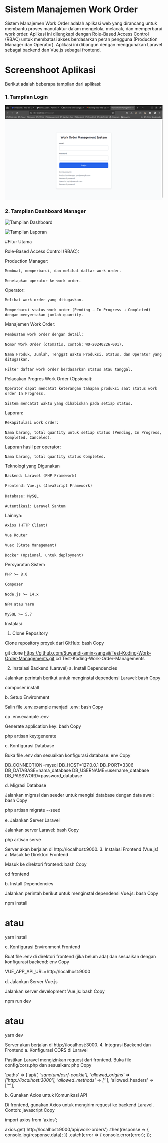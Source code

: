 # Sistem Manajemen Work Order

Sistem Manajemen Work Order adalah aplikasi web yang dirancang untuk membantu proses manufaktur dalam mengelola, melacak, dan memperbarui work order. Aplikasi ini dilengkapi dengan Role-Based Access Control (RBAC) untuk membatasi akses berdasarkan peran pengguna (Production Manager dan Operator). Aplikasi ini dibangun dengan menggunakan Laravel sebagai backend dan Vue.js sebagai frontend.


# Screenshoot Aplikasi

Berikut adalah beberapa tampilan dari aplikasi:

### 1. Tampilan Login
![Tampilan Login](https://github.com/Suwandi-amin-sangaji/Test-Koding-Work-Order-Managements/blob/main/screnshoot/1.png?raw=true)

### 2. Tampilan Dashboard Manager
![Tampilan Dashboard](https://github.com/Suwandi-amin-sangaji/Test-Koding-Work-Order-Managements/blob/main/screenshoot/2.png?raw=true)

![Tampilan Laporan](https://github.com/Suwandi-amin-sangaji/Test-Koding-Work-Order-Managements/blob/main/screenshoot/3.png?raw=true)


#Fitur Utama

Role-Based Access Control (RBAC):

Production Manager:

    Membuat, memperbarui, dan melihat daftar work order.

    Menetapkan operator ke work order.

Operator:

    Melihat work order yang ditugaskan.

    Memperbarui status work order (Pending → In Progress → Completed) dengan menyertakan jumlah quantity.

Manajemen Work Order:

    Pembuatan work order dengan detail:

    Nomor Work Order (otomatis, contoh: WO-20240226-001).

    Nama Produk, Jumlah, Tenggat Waktu Produksi, Status, dan Operator yang ditugaskan.

    Filter daftar work order berdasarkan status atau tanggal.

Pelacakan Progres Work Order (Opsional):

    Operator dapat mencatat keterangan tahapan produksi saat status work order In Progress.

    Sistem mencatat waktu yang dihabiskan pada setiap status.

Laporan:

    Rekapitulasi work order:

    Nama barang, total quantity untuk setiap status (Pending, In Progress, Completed, Canceled).

Laporan hasil per operator:

    Nama barang, total quantity status Completed.

Teknologi yang Digunakan

    Backend: Laravel (PHP Framework)

    Frontend: Vue.js (JavaScript Framework)

    Database: MySQL

    Autentikasi: Laravel Santum

Lainnya:

    Axios (HTTP Client)

    Vue Router

    Vuex (State Management)

    Docker (Opsional, untuk deployment)

Persyaratan Sistem

    PHP >= 8.0

    Composer

    Node.js >= 14.x

    NPM atau Yarn

    MySQL >= 5.7


Instalasi
1. Clone Repository

Clone repository proyek dari GitHub:
bash
Copy

git clone https://github.com/Suwandi-amin-sangaji/Test-Koding-Work-Order-Managements.git
cd Test-Koding-Work-Order-Managements

2. Instalasi Backend (Laravel)
a. Install Dependencies

Jalankan perintah berikut untuk menginstal dependensi Laravel:
bash
Copy

composer install

b. Setup Environment

Salin file .env.example menjadi .env:
bash
Copy

cp .env.example .env

Generate application key:
bash
Copy

php artisan key:generate

c. Konfigurasi Database

Buka file .env dan sesuaikan konfigurasi database:
env
Copy

DB_CONNECTION=mysql
DB_HOST=127.0.0.1
DB_PORT=3306
DB_DATABASE=nama_database
DB_USERNAME=username_database
DB_PASSWORD=password_database

d. Migrasi Database

Jalankan migrasi dan seeder untuk mengisi database dengan data awal:
bash
Copy

php artisan migrate --seed

e. Jalankan Server Laravel

Jalankan server Laravel:
bash
Copy

php artisan serve

Server akan berjalan di http://localhost:9000.
3. Instalasi Frontend (Vue.js)
a. Masuk ke Direktori Frontend

Masuk ke direktori frontend:
bash
Copy

cd frontend

b. Install Dependencies

Jalankan perintah berikut untuk menginstal dependensi Vue.js:
bash
Copy

npm install
# atau
yarn install

c. Konfigurasi Environment Frontend

Buat file .env di direktori frontend (jika belum ada) dan sesuaikan dengan konfigurasi backend:
env
Copy

VUE_APP_API_URL=http://localhost:9000

d. Jalankan Server Vue.js

Jalankan server development Vue.js:
bash
Copy

npm run dev
# atau
yarn dev

Server akan berjalan di http://localhost:3000.
4. Integrasi Backend dan Frontend
a. Konfigurasi CORS di Laravel

Pastikan Laravel mengizinkan request dari frontend. Buka file config/cors.php dan sesuaikan:
php
Copy

'paths' => ['api/*', 'sanctum/csrf-cookie'],
'allowed_origins' => ['http://localhost:3000'],
'allowed_methods' => ['*'],
'allowed_headers' => ['*'],

b. Gunakan Axios untuk Komunikasi API

Di frontend, gunakan Axios untuk mengirim request ke backend Laravel. Contoh:
javascript
Copy

import axios from 'axios';

axios.get('http://localhost:9000/api/work-orders')
  .then(response => {
    console.log(response.data);
  })
  .catch(error => {
    console.error(error);
  }); 
